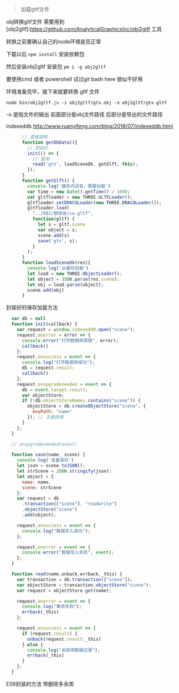 <html>
    <p class="name" style="display:none;">秒级加载大型3D模型</p>
</html>
<html>
    <p class="tag" style="display:none;">原创|3D</p>
</html>
<html>
    <p class="coverPic" style="display:none;">https://s2.ax1x.com/2019/12/05/Q82rjI.jpg</p>
</html>
<html>

   <p class="reprint" style="display:none;"></p>
</html>
<html>
   <p class="case" style="display:none;"></p>
</html>
<html>
    <p class="author" style="display:none;">孙华鹏</p>
</html>
<html>
    <p class="date" style="display:none;">1575475200000</p>
</html>
<html>
    <p style="display:none">获取时间戳Date.parse(new Date());</p>
</html>
<html>
    <p class="id" style="display:none;">1575475200000</p>
</html>
<html>
    <p class="brief" style="display:none;">前端使用threejs通过gltf格式以及IndexedDB缓存实现秒级加载大型3D模型</p>
</html>

> 加载gltf文件

obj转换gltf文件 需要用到 [obj2gltf]:https://github.com/AnalyticalGraphicsInc/obj2gltf 工具

转换之前要确认自己的node环境是否正常

下载以后  `npm install` 安装依赖包

然后安装obj2gltf 安装包  `pm i -g obj2gltf`

要使用cmd 或者 powershell 试过git bash  here 貌似不好用

环境准备完毕，接下来就要转换 gltf 文件

`node bin/obj2gltf.js -i obj2gltf/gtx.obj -o obj2gltf/gtx.gltf`

-o 是指文件的输出 前面部分是obj文件路径 后部分是导出的文件路径

indexeddb  http://www.ruanyifeng.com/blog/2018/07/indexeddb.html 



```javascript
      // 直接调用
      function getDbData(){
        // 初始化
        init(() => {
          // 查询
          read('gtx', loadSceneOk, getGlft, this);
        });
      }
      function getGlft() {
        console.log('缓存内没有，需要加载')
        var time = new Date().getTime() / 1000;
        var gltfloader = new THREE.GLTFLoader();
        gltfloader.setDRACOLoader(new THREE.DRACOLoader());
        gltfloader.load(
          "../OBJ/钢铁侠/ca.gltf",
          function(gltf) {
            let s = gltf.scene
            var object = s;
            scene.add(s)
            save('gtx', s);
          }
        );
      }
      function loadSceneOk(res){
        console.log('从缓存加载')
        let load = new THREE.ObjectLoader();
        let object = JSON.parse(res.scene);
        let obj = load.parse(object);
        scene.add(obj)
      }
```



封装好的保存加载方法

```javascript
  var db = null
  function init(callback) {
    var request = window.indexedDB.open("scene");
    request.onerror = error => {
      console.error("打开数据库报错", error);
      callback()
    };
    request.onsuccess = event => {
      console.log("打开数据库成功");
      db = request.result;
      callback()
    };
    request.onupgradeneeded = event => {
      db = event.target.result;
      var objectStore;
      if (!db.objectStoreNames.contains("scene")) {
        objectStore = db.createObjectStore("scene", {
          keyPath: "name"
        }); // 主键自增
      }
    };
  }

  // onupgradeneeded(event)

  function save(name, scene) {
    console.log('准备保存')
    let json = scene.toJSON();
    let strScene = JSON.stringify(json);
    let object = {
      name: name,
      scene: strScene
    };
    var request = db
      .transaction(["scene"], "readwrite")
      .objectStore("scene")
      .add(object);

    request.onsuccess = event => {
      console.log("数据写入成功");
    };

    request.onerror = event => {
      console.error("数据写入失败", event);
    };
  }

  function read(name,onback,errback,_this) {
    var transaction = db.transaction(["scene"]);
    var objectStore = transaction.objectStore("scene");
    var request = objectStore.get(name);

    request.onerror = event => {
      console.log("事务失败");
      errback(_this)
    };

    request.onsuccess = event => {
      if (request.result) {
        onback(request.result,_this)
      } else {
        console.log("未获得数据记录");
        errback(_this)
      }
    };
  }

```



ES6封装的方法  带删除多余库

